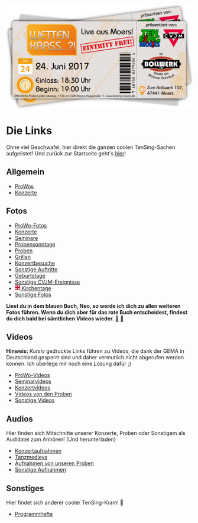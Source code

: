![TEN SING Moers Logo](footage/banner2017/WettenKrass-Ticket-cutout-500dpi-01.png)
# Die Links
Ohne viel Geschwafel, hier direkt die ganzen coolen TenSing-Sachen aufgelistet! Und zurück zur Startseite geht's [hier](Linkliste.md)!

## Allgemein
* [ProWos](Linkliste/Events/ProWos.md)
* [Konzerte](Linkliste/Events/Konzerte.md)

## Fotos
* [ProWo-Fotos](Linkliste/Fotos/ProWos.md)
* [Konzerte](Linkliste/Fotos/Konzerte.md)
* [Seminare](Linkliste/Fotos/Seminare.md)
* [Probensonntage](Linkliste/Fotos/Probensonntage.md)
* [Proben](Linkliste/Fotos/Proben.md)
* [Grillen](Linkliste/Fotos/Grillen.md)
* [Konzertbesuche](Linkliste/Fotos/Konzertbesuche.md)
* [Sonstige Auftritte](Linkliste/Fotos/Auftritte.md)
* [Geburtstage](Linkliste/Fotos/Geburtstage.md)
* [Sonstige CVJM-Ereignisse](Linkliste/Fotos/CVJM-Kram.md)
* [![Jerusalemkreuz](footage/sonstiges/Jerusalemkreuz-extremklein.png) Kirchentage](Linkliste/Fotos/Kirchentag.md)
* [Sonstige Fotos](Linkliste/Fotos/Sonstiges.md)

**Liest du in dem blauen Buch, Neo, so werde ich dich zu allen weiteren Fotos führen. Wenn du dich aber für das rote Buch entscheidest, findest du dich bald bei sämtlichen Videos wieder.** [:blue_book:](Linkliste/Fotos/Sonstiges.md) [:closed_book:](Linkliste/Videos/Sonstiges.md)

## Videos
**Hinweis:** *Kursiv* gedruckte Links führen zu Videos, die dank der GEMA in Deutschland gesperrt sind und daher vermutlich nicht abgerufen werden können. Ich überlege mir noch eine Lösung dafür ;)

* [ProWo-Videos](Linkliste/Videos/ProWos.md)
* [Seminarvideos](Linkliste/Videos/Seminare.md)
* [Konzertvideos](Linkliste/Videos/Konzerte.md)
* [Videos von den Proben](Linkliste/Videos/Proben.md)
* [Sonstige Videos](Linkliste/Videos/Sonstiges.md)

## Audios
Hier finden sich Mitschnitte unserer Konzerte, Proben oder Sonstigem als Audidatei zum Anhören! (Und herunterladen)

* [Konzertaufnahmen](Linkliste/Audios/Konzertaufnahmen.md)
* [Tanzmedleys](Linkliste/Audios/Medleys.md)
* [Aufnahmen von unseren Proben](Linkliste/Audios/Probenaufnahmen.md)
* [Sonstige Aufnahmen](Linkliste/Audios/Sonstiges.md)

## Sonstiges
Hier findet sich anderer cooler TenSing-Kram! :tada:

* [Programmhefte](Linkliste/Sonstiges/Programmhefte.md)
